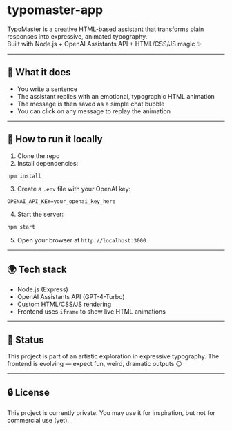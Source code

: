 # typomaster-app
TypoMaster is a creative HTML-based assistant that transforms plain responses into expressive, animated typography.  
Built with Node.js + OpenAI Assistants API + HTML/CSS/JS magic ✨

---

## 🧠 What it does

- You write a sentence
- The assistant replies with an emotional, typographic HTML animation
- The message is then saved as a simple chat bubble
- You can click on any message to replay the animation

---

## 🚀 How to run it locally

1. Clone the repo  
2. Install dependencies:

```bash
npm install
````

3. Create a `.env` file with your OpenAI key:

```
OPENAI_API_KEY=your_openai_key_here
```

4. Start the server:

```bash
npm start
```

5. Open your browser at `http://localhost:3000`

---

## 🌍 Tech stack

* Node.js (Express)
* OpenAI Assistants API (GPT-4-Turbo)
* Custom HTML/CSS/JS rendering
* Frontend uses `iframe` to show live HTML animations

---

## 📌 Status

This project is part of an artistic exploration in expressive typography.
The frontend is evolving — expect fun, weird, dramatic outputs 😉

---

## 🔒 License

This project is currently private.
You may use it for inspiration, but not for commercial use (yet).
